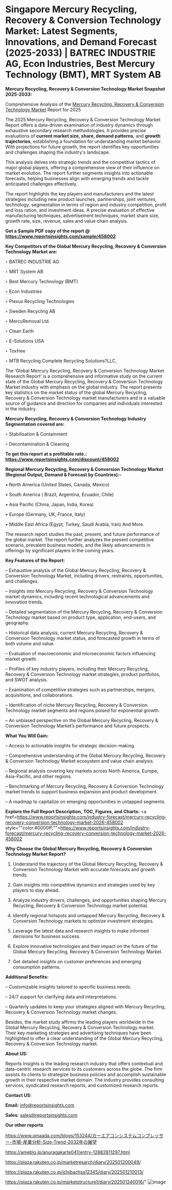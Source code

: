 # Singapore Mercury Recycling, Recovery & Conversion Technology Market: Latest Segments, Innovations, and Demand Forecast (2025-2033) | BATREC INDUSTRIE AG, Econ Industries, Best Mercury Technology (BMT), MRT System AB

<strong>Mercury Recycling, Recovery & Conversion Technology Market Snapshot 2025-2033:</strong>

Comprehensive Analysis of the <a href=https://www.reportsinsights.com/sample/458002>Mercury Recycling, Recovery & Conversion Technology Market</a> Report for 2025

The 2025 Mercury Recycling, Recovery & Conversion Technology Market Report offers a data-driven examination of industry dynamics through exhaustive secondary research methodologies. It provides precise evaluations of <strong>current market size, share, demand patterns</strong>, and <strong>growth trajectories</strong>, establishing a foundation for understanding market behavior. With projections for future growth, the report identifies key opportunities and challenges shaping the industry's landscape.

This analysis delves into strategic trends and the competitive tactics of major global players, offering a comprehensive view of their influence on market evolution. The report further segments insights into actionable forecasts, helping businesses align with emerging trends and tackle anticipated challenges effectively.

The report highlights the key players and manufacturers and the latest strategies including new product launches, partnerships, joint ventures, technology, segmentation in terms of region and industry competition, profit and loss ration, and investment ideas. A precise evaluation of effective manufacturing techniques, advertisement techniques, market share size, growth rate, size, revenue, sales and value chain analysis.

<strong>Get a Sample PDF copy of the report @ <a href=https://www.reportsinsights.com/sample/458002 style=color:#0000ff;>https://www.reportsinsights.com/sample/458002</a></strong>

<strong>Key Competitors of the Global Mercury Recycling, Recovery & Conversion Technology Market are:</strong>

‣ BATREC INDUSTRIE AG

‣ MRT System AB

‣ Best Mercury Technology (BMT)

‣ Econ Industries

‣ Plexus Recycling Technologies

‣ Sweden Recycling AB

‣ MercuRemoval Ltd.

‣ Clean Earth

‣ E-Solutions USA

‣ Toxfree

‣ MTB Recycling Complete Recycling Solutions?LLC,

The ‘Global Mercury Recycling, Recovery & Conversion Technology Market Research Report’ is a comprehensive and informative study on the current state of the Global Mercury Recycling, Recovery & Conversion Technology Market industry with emphasis on the global industry. The report presents key statistics on the market status of the global Mercury Recycling, Recovery & Conversion Technology market manufacturers and is a valuable source of guidance and direction for companies and individuals interested in the industry.

<strong>Mercury Recycling, Recovery & Conversion Technology Industry Segmentation covered are:</strong>

‣ Stabilisation & Containment

‣ Decontamination & Cleaning

<strong>To get this report at a profitable rate.: <a href=https://www.reportsinsights.com/discount/458002 style=color:#0000ff;>https://www.reportsinsights.com/discount/458002</a></strong>

<strong>Regional Mercury Recycling, Recovery & Conversion Technology Market (Regional Output, Demand &amp; Forecast by Countries):-</strong>

• North America (United States, Canada, Mexico)

• South America ( Brazil, Argentina, Ecuador, Chile)

• Asia Pacific (China, Japan, India, Korea)

• Europe (Germany, UK, France, Italy)

• Middle East Africa (Egypt, Turkey, Saudi Arabia, Iran) And More.

The research report studies the past, present, and future performance of the global market. The report further analyzes the present competitive scenario, prevalent business models, and the likely advancements in offerings by significant players in the coming years.

<strong>Key Features of the Report:</strong>

– Exhaustive analysis of the Global Mercury Recycling, Recovery & Conversion Technology Market, including drivers, restraints, opportunities, and challenges.

– Insights into Mercury Recycling, Recovery & Conversion Technology market dynamics, including recent technological advancements and innovation trends.

– Detailed segmentation of the Mercury Recycling, Recovery & Conversion Technology market based on product type, application, end-users, and geography.

– Historical data analysis, current Mercury Recycling, Recovery & Conversion Technology market status, and forecasted growth in terms of both volume and value.

– Evaluation of macroeconomic and microeconomic factors influencing market growth.

– Profiles of key industry players, including their Mercury Recycling, Recovery & Conversion Technology market strategies, product portfolios, and SWOT analysis.

– Examination of competitive strategies such as partnerships, mergers, acquisitions, and collaborations.

– Identification of niche Mercury Recycling, Recovery & Conversion Technology market segments and regions poised for exponential growth.

– An unbiased perspective on the Global Mercury Recycling, Recovery & Conversion Technology Market’s performance and future prospects.

<strong>What You Will Gain:</strong>

– Access to actionable insights for strategic decision-making.

– Comprehensive understanding of the Global Mercury Recycling, Recovery & Conversion Technology Market ecosystem and value chain analysis.

– Regional analysis covering key markets across North America, Europe, Asia-Pacific, and other regions.

– Benchmarking of Mercury Recycling, Recovery & Conversion Technology market trends to support business expansion and product development.

– A roadmap to capitalize on emerging opportunities in untapped segments.

<strong>Explore the Full Report Description, TOC, Figures, and Charts:</strong>
<a href=https://www.reportsinsights.com/industry-forecast/mercury-recycling-recovery-conversion-technology-market-2026-458002 style=""color:#0000ff;"">https://www.reportsinsights.com/industry-forecast/mercury-recycling-recovery-conversion-technology-market-2026-458002</a>

<strong>Why Choose the Global Mercury Recycling, Recovery & Conversion Technology Market Report?</strong>

1. Understand the trajectory of the Global Mercury Recycling, Recovery & Conversion Technology Market with accurate forecasts and growth trends.

2. Gain insights into competitive dynamics and strategies used by key players to stay ahead.

3. Analyze industry drivers, challenges, and opportunities shaping Mercury Recycling, Recovery & Conversion Technology market potential.

4. Identify regional hotspots and untapped Mercury Recycling, Recovery & Conversion Technology markets to optimize investment strategies.

5. Leverage the latest data and research insights to make informed decisions for business success.

6. Explore innovative technologies and their impact on the future of the Global Mercury Recycling, Recovery & Conversion Technology Market.

7. Get detailed insights on customer preferences and emerging consumption patterns.

<strong>Additional Benefits:</strong>

– Customizable insights tailored to specific business needs.

– 24/7 support for clarifying data and interpretations.

– Quarterly updates to keep your strategies aligned with Mercury Recycling, Recovery & Conversion Technology market changes.

Besides, the market study affirms the leading players worldwide in the Global Mercury Recycling, Recovery & Conversion Technology market. Their key marketing strategies and advertising techniques have been highlighted to offer a clear understanding of the Global Mercury Recycling, Recovery & Conversion Technology market.

<strong><strong>About US</strong>:</strong>

Reports Insights is the leading research industry that offers contextual and data-centric research services to its customers across the globe. The firm assists its clients to strategize business policies and accomplish sustainable growth in their respective market domain. The industry provides consulting services, syndicated research reports, and customized research reports.

<strong>Contact US:</strong>

<p class=><b>Email:</b> <a href=mailto:info@reportsinsights.com>info@reportsinsights.com</a></p>
<p class=><b>Sales:</b> <a href=mailto:sales@reportsinsights.com>sales@reportsinsights.com</a></p>

<strong>Our other reports</strong>

<a href=https://www.omaada.com/blogs/153244/カーエアコンシステムコンプレッサー-市場-産業分析-Size-Trend-2032年の展望>https://www.omaada.com/blogs/153244/カーエアコンシステムコンプレッサー-市場-産業分析-Size-Trend-2032年の展望</a>

<a href=https://ameblo.jp/anuragakarte041/entry-12882811297.html>https://ameblo.jp/anuragakarte041/entry-12882811297.html</a>

<a href=https://plaza.rakuten.co.jp/marketresarch/diary/202501200049/>https://plaza.rakuten.co.jp/marketresarch/diary/202501200049/</a>

<a href=https://plaza.rakuten.co.jp/ichibachsa12345/diary/202501210013/>https://plaza.rakuten.co.jp/ichibachsa12345/diary/202501210013/</a>

<a href=https://plaza.rakuten.co.jp/marketstructure1/diary/202501240016/>https://plaza.rakuten.co.jp/marketstructure1/diary/202501240016/</a>"
![image](https://github.com/user-attachments/assets/1122350c-7090-41fb-a37a-c5e3e216be05)
